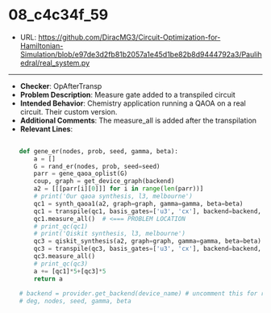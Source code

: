 # 08_c4c34f_59
 - URL: https://github.com/DiracMG3/Circuit-Optimization-for-Hamiltonian-Simulation/blob/e97de3d2fb81b2057a1e45d1be82b8d9444792a3/Paulihedral/real_system.py
---
 - **Checker**: OpAfterTransp
 - **Problem Description**: Measure gate added to a transpiled circuit
 - **Intended Behavior**: Chemistry application running a QAOA on a real circuit. Their custom version.
 - **Additional Comments**: The measure_all is added after the transpilation
 - **Relevant Lines**:
```python
       
   def gene_er(nodes, prob, seed, gamma, beta):
       a = []
       G = rand_er(nodes, prob, seed=seed)
       parr = gene_qaoa_oplist(G)
       coup, graph = get_device_graph(backend)
       a2 = [[[parr[i][0]]] for i in range(len(parr))]
       # print('Our qaoa synthesis, l3, melbourne')
       qc1 = synth_qaoa1(a2, graph=graph, gamma=gamma, beta=beta)
       qc1 = transpile(qc1, basis_gates=['u3', 'cx'], backend=backend, coupling_map=coup, optimization_level=3)
       qc1.measure_all()  # <=== PROBLEM LOCATION
       # print_qc(qc1)
       # print('Qiskit synthesis, l3, melbourne')
       qc3 = qiskit_synthesis(a2, graph=graph, gamma=gamma, beta=beta)
       qc3 = transpile(qc3, basis_gates=['u3', 'cx'], backend=backend, coupling_map=coup, optimization_level=3)
       qc3.measure_all()
       # print_qc(qc3)
       a += [qc1]*5+[qc3]*5
       return a
   
   # backend = provider.get_backend(device_name) # uncomment this for real system test
   # deg, nodes, seed, gamma, beta
```